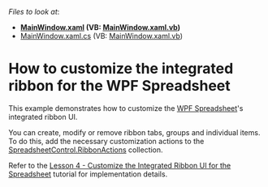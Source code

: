 <!-- default file list -->
*Files to look at*:

* **[MainWindow.xaml](./CS/WpfSpreadsheet_RibbonCustomization/MainWindow.xaml) (VB: [MainWindow.xaml.vb](./VB/WpfSpreadsheet_RibbonCustomization/MainWindow.xaml.vb))**
* [MainWindow.xaml.cs](./CS/WpfSpreadsheet_RibbonCustomization/MainWindow.xaml.cs) (VB: [MainWindow.xaml.vb](./VB/WpfSpreadsheet_RibbonCustomization/MainWindow.xaml.vb))
<!-- default file list end -->
# How to customize the integrated ribbon for the WPF Spreadsheet


<p>This example demonstrates how to customize the <a href="https://documentation.devexpress.com/#WPF/CustomDocument16118">WPF Spreadsheet</a>'s integrated ribbon UI.</p>
<p>You can create, modify or remove ribbon tabs, groups and individual items. To do this, add the necessary customization actions to the <a href="https://documentation.devexpress.com/#WPF/DevExpressXpfSpreadsheetSpreadsheetControl_RibbonActionstopic">SpreadsheetControl.RibbonActions</a> collection.</p>
<p>Refer to the <a href="https://documentation.devexpress.com/#WPF/CustomDocument118702">Lesson 4 - Customize the Integrated Ribbon UI for the Spreadsheet</a> tutorial for implementation details.</p>

<br/>


